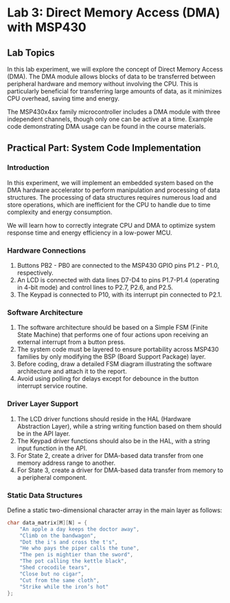 # Lab 3: Direct Memory Access (DMA) with MSP430

## Lab Topics
In this lab experiment, we will explore the concept of Direct Memory Access (DMA). The DMA module allows blocks of data to be transferred between peripheral hardware and memory without involving the CPU. This is particularly beneficial for transferring large amounts of data, as it minimizes CPU overhead, saving time and energy.

The MSP430x4xx family microcontroller includes a DMA module with three independent channels, though only one can be active at a time. Example code demonstrating DMA usage can be found in the course materials.

## Practical Part: System Code Implementation
### Introduction
In this experiment, we will implement an embedded system based on the DMA hardware accelerator to perform manipulation and processing of data structures. The processing of data structures requires numerous load and store operations, which are inefficient for the CPU to handle due to time complexity and energy consumption. 

We will learn how to correctly integrate CPU and DMA to optimize system response time and energy efficiency in a low-power MCU.

### Hardware Connections
1. Buttons PB2 - PB0 are connected to the MSP430 GPIO pins P1.2 - P1.0, respectively.
2. An LCD is connected with data lines D7-D4 to pins P1.7-P1.4 (operating in 4-bit mode) and control lines to P2.7, P2.6, and P2.5.
3. The Keypad is connected to P10, with its interrupt pin connected to P2.1.

### Software Architecture
1. The software architecture should be based on a Simple FSM (Finite State Machine) that performs one of four actions upon receiving an external interrupt from a button press.
2. The system code must be layered to ensure portability across MSP430 families by only modifying the BSP (Board Support Package) layer.
3. Before coding, draw a detailed FSM diagram illustrating the software architecture and attach it to the report.
4. Avoid using polling for delays except for debounce in the button interrupt service routine.

### Driver Layer Support
1. The LCD driver functions should reside in the HAL (Hardware Abstraction Layer), while a string writing function based on them should be in the API layer.
2. The Keypad driver functions should also be in the HAL, with a string input function in the API.
3. For State 2, create a driver for DMA-based data transfer from one memory address range to another.
4. For State 3, create a driver for DMA-based data transfer from memory to a peripheral component.

### Static Data Structures
Define a static two-dimensional character array in the main layer as follows:
```c
char data_matrix[M][N] = {
    "An apple a day keeps the doctor away",
    "Climb on the bandwagon",
    "Dot the i's and cross the t's",
    "He who pays the piper calls the tune",
    "The pen is mightier than the sword",
    "The pot calling the kettle black",
    "Shed crocodile tears",
    "Close but no cigar",
    "Cut from the same cloth",
    "Strike while the iron’s hot"
};
